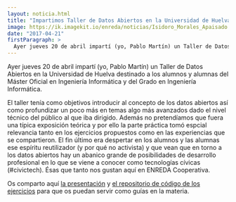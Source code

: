 ```yaml
---
layout: noticia.html
title: "Impartimos Taller de Datos Abiertos en la Universidad de Huelva"
image: https://ik.imagekit.io/enreda/noticias/Isidoro_Morales_Apaisado.jpg?updatedAt=1700057367758
date: "2017-04-21"
firstParagraph: >
  Ayer jueves 20 de abril impartí (yo, Pablo Martín) un Taller de Datos Abiertos en la Universidad de Huelva destinado a los alumnos y alumnas del Máster Oficial en Ingeniería Informática y del Grado en Ingeniería Informática.
---
```


Ayer jueves 20 de abril impartí (yo, Pablo Martín) un Taller de Datos Abiertos en la Universidad de Huelva destinado a los alumnos y alumnas del Máster Oficial en Ingeniería Informática y del Grado en Ingeniería Informática.

El taller tenía como objetivos introducir al concepto de los datos abiertos así como profundizar un poco más en temas algo más avanzados dado el nivel técnico del público al que iba dirigido. Además no pretendíamos que fuera una típica exposición teórica y por ello la parte práctica tomó espcial relevancia tanto en los ejercicios propuestos como en las experiencias que se compartieron. El fin último era despertar en los alumnos y las alumnas ese espíritu reutilizador (y por qué no activista) y que vean que en torno a los datos abiertos hay un abanico grande de posibilidades de desarrollo profesional en lo que se viene a conocer como tecnologías cívicas (#civictech). Ésas que tanto nos gustan aquí en ENREDA Cooperativa.

Os comparto aquí [la presentación](https://speakerdeck.com/pr3ssh/taller-de-datos-abiertos) y [el repositorio de código de los ejercicios](https://github.com/pr3ssh/opendata-taller-uhu-2017) para que os puedan servir como guías en la materia.